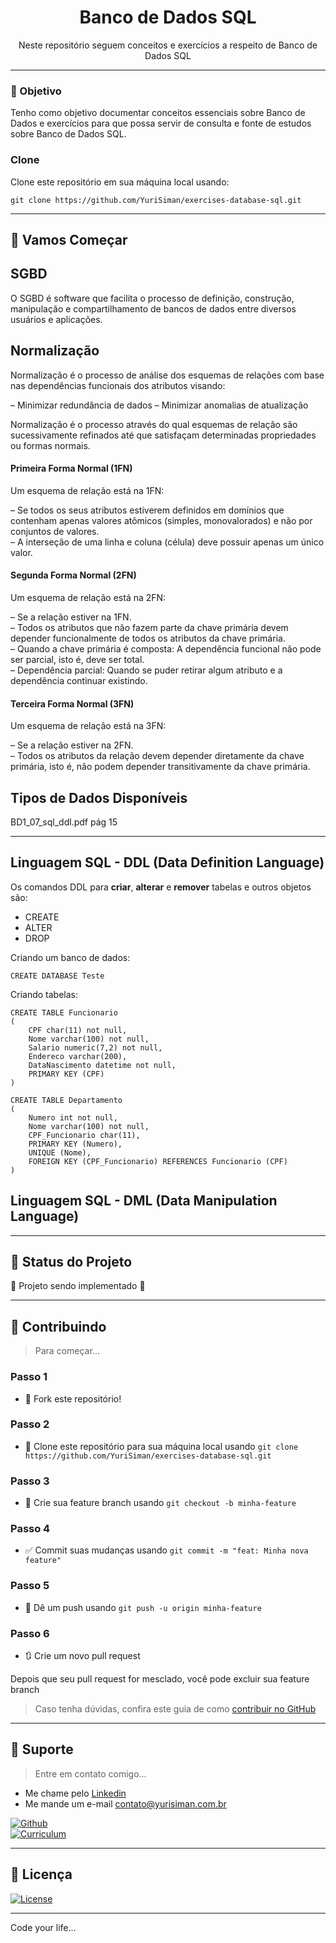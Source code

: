 <h1 align="center">Banco de Dados SQL</h1>

<p align="center">Neste repositório seguem conceitos e exercícios a respeito de Banco de Dados SQL</p>

---

### :dart: Objetivo

Tenho como objetivo documentar conceitos essenciais sobre Banco de Dados e exercícios para que possa servir de consulta e fonte de estudos sobre Banco de Dados SQL.  

### Clone

Clone este repositório em sua máquina local usando:  

```
git clone https://github.com/YuriSiman/exercises-database-sql.git
```

--- 

## :rocket: Vamos Começar  

## SGBD

O SGBD é software que facilita o processo de definição, construção, manipulação e compartilhamento de bancos de dados entre 
diversos usuários e aplicações.  

## Normalização

Normalização é o processo de análise dos esquemas de relações com base nas dependências funcionais dos atributos visando:  

– Minimizar redundância de dados
– Minimizar anomalias de atualização  

Normalização é o processo através do qual esquemas de relação são sucessivamente refinados até que satisfaçam determinadas propriedades ou formas normais.

#### Primeira Forma Normal (1FN)  

Um esquema de relação está na 1FN:  

– Se todos os seus atributos estiverem definidos em domínios que contenham apenas valores atômicos (simples, monovalorados) e não por conjuntos de valores.  
– A interseção de uma linha e coluna (célula) deve possuir apenas um único valor.  

#### Segunda Forma Normal (2FN)  

Um esquema de relação está na 2FN:  

– Se a relação estiver na 1FN.  
– Todos os atributos que não fazem parte da chave primária devem depender funcionalmente de todos os atributos da chave primária.  
– Quando a chave primária é composta: A dependência funcional não pode ser parcial, isto é, deve ser total.  
– Dependência parcial: Quando se puder retirar algum atributo e a dependência continuar existindo.  

#### Terceira Forma Normal (3FN)  

Um esquema de relação está na 3FN:  

– Se a relação estiver na 2FN.  
– Todos os atributos da relação devem depender diretamente da chave primária, isto é, não podem depender transitivamente da chave primária.  

## Tipos de Dados Disponíveis  

BD1_07_sql_ddl.pdf pág 15

---

## Linguagem SQL - DDL (Data Definition Language)  

Os comandos DDL para **criar**, **alterar** e **remover** tabelas e outros objetos são:  

* CREATE
* ALTER
* DROP

Criando um banco de dados:

```
CREATE DATABASE Teste
```

Criando tabelas:

```
CREATE TABLE Funcionario 
(
    CPF char(11) not null,
    Nome varchar(100) not null,
    Salario numeric(7,2) not null,
    Endereco varchar(200),
    DataNascimento datetime not null,
    PRIMARY KEY (CPF)
)

CREATE TABLE Departamento
(
    Numero int not null,
    Nome varchar(100) not null,
    CPF_Funcionario char(11),
    PRIMARY KEY (Numero),
    UNIQUE (Nome),
    FOREIGN KEY (CPF_Funcionario) REFERENCES Funcionario (CPF)
)
```

## Linguagem SQL - DML (Data Manipulation Language)  



---

## :vertical_traffic_light: Status do Projeto

:construction: Projeto sendo implementado :construction:

---

## :thinking: Contribuindo

> Para começar...

### Passo 1

* :fork_and_knife: Fork este repositório!

### Passo 2

* :dancers: Clone este repositório para sua máquina local usando `git clone https://github.com/YuriSiman/exercises-database-sql.git`

### Passo 3

* :trident: Crie sua feature branch usando `git checkout -b minha-feature`

### Passo 4

* :white_check_mark: Commit suas mudanças usando `git commit -m "feat: Minha nova feature"`

### Passo 5

* :pushpin: Dê um push usando `git push -u origin minha-feature`

### Passo 6

* :arrows_clockwise: Crie um novo pull request

Depois que seu pull request for mesclado, você pode excluir sua feature branch  

> Caso tenha dúvidas, confira este guia de como [contribuir no GitHub](https://github.com/firstcontributions/first-contributions)  

---

## :speech_balloon: Suporte

> Entre em contato comigo...  

* Me chame pelo [Linkedin](https://www.linkedin.com/in/yurisiman/)  
* Me mande um e-mail [contato@yurisiman.com.br](mailto:contato@yurisiman.com.br)  

[![Github](https://img.shields.io/badge/github-profile-%237159c1?style=for-the-badge&logo=github)](https://github.com/YuriSiman)  
[![Curriculum](https://img.shields.io/badge/site-curriculum-%23563D7C?style=for-the-badge&logo=bootstrap)](https://yurisiman.com.br)  

---

## :pencil: Licença

[![License](https://img.shields.io/badge/license-mit-%23A6CE39?style=for-the-badge&logo=github)](https://github.com/YuriSiman/complete-app-crud-aspnetcore-mvc/blob/master/LICENSE)   

---

Code your life...











